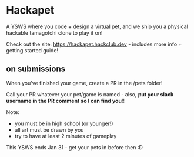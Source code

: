 # Hackapet

A YSWS where you code + design a virtual pet, and we ship you a physical hackable tamagotchi clone to play it on!

Check out the site: https://hackapet.hackclub.dev - includes more info + getting started guide!

## on submissions

When you've finished your game, create a PR in the /pets folder! 

Call your PR whatever your pet/game is named - also, **put your slack username in the PR comment so I can find you**!!

Note:
- you must be in high school (or younger!)
- all art must be drawn by you
- try to have at least 2 minutes of gameplay

This YSWS ends Jan 31 - get your pets in before then :D

